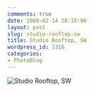 ```yaml
---
comments: true
date: 2009-02-14 20:15:06
layout: post
slug: studio-rooftop-sw
title: Studio Rooftop, SW
wordpress_id: 1316
categories:
- PhotoBlog
---
```


![Studio Rooftop, SW](http://ryanfitzer.com/main/wp-content/uploads/2009/02/from-studio-rooftop-sw.jpg)
